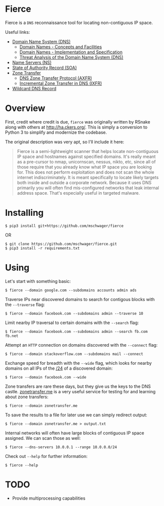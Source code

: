 # Fierce

Fierce is a `DNS` reconnaissance tool for locating non-contiguous IP space.

Useful links:

* [Domain Name System (DNS)](https://en.wikipedia.org/wiki/Domain_Name_System)
  * [Domain Names - Concepts and Facilities](https://tools.ietf.org/html/rfc1034)
  * [Domain Names - Implementation and Specification](https://tools.ietf.org/html/rfc1035)
  * [Threat Analysis of the Domain Name System (DNS)](https://tools.ietf.org/html/rfc3833)
* [Name Servers (NS)](https://en.wikipedia.org/wiki/Domain_Name_System#Name_servers)
* [State of Authority Record (SOA)](https://en.wikipedia.org/wiki/List_of_DNS_record_types#SOA)
* [Zone Transfer](https://en.wikipedia.org/wiki/DNS_zone_transfer)
  * [DNS Zone Transfer Protocol (AXFR)](https://tools.ietf.org/html/rfc5936)
  * [Incremental Zone Transfer in DNS (IXFR)](https://tools.ietf.org/html/rfc1995)
* [Wildcard DNS Record](https://en.wikipedia.org/wiki/Wildcard_DNS_record)

# Overview

First, credit where credit is due, `fierce` was originally written by RSnake
along with others at http://ha.ckers.org/. This is simply a conversion to
Python 3 to simplify and modernize the codebase.

The original description was very apt, so I'll include it here:

> Fierce is a semi-lightweight scanner that helps locate non-contiguous
> IP space and hostnames against specified domains. It's really meant
> as a pre-cursor to nmap, unicornscan, nessus, nikto, etc, since all 
> of those require that you already know what IP space you are looking 
> for. This does not perform exploitation and does not scan the whole 
> internet indiscriminately. It is meant specifically to locate likely 
> targets both inside and outside a corporate network. Because it uses 
> DNS primarily you will often find mis-configured networks that leak 
> internal address space. That's especially useful in targeted malware.

# Installing

```
$ pip3 install git+https://github.com/mschwager/fierce
```

OR

```
$ git clone https://github.com/mschwager/fierce.git
$ pip3 install -r requirements.txt
```

# Using

Let's start with something basic:

```
$ fierce --domain google.com --subdomains accounts admin ads
```

Traverse IPs near discovered domains to search for contigous blocks with the
`--traverse` flag:

```
$ fierce --domain facebook.com --subdomains admin --traverse 10
```

Limit nearby IP traversal to certain domains with the `--search` flag:

```
$ fierce --domain facebook.com --subdomains admin --search fb.com fb.net
```

Attempt an `HTTP` connection on domains discovered with the `--connect` flag:

```
$ fierce --domain stackoverflow.com --subdomains mail --connect
```

Exchange speed for breadth with the `--wide` flag, which looks for nearby
domains on all IPs of the [/24](https://en.wikipedia.org/wiki/Classless_Inter-Domain_Routing#IPv4_CIDR_blocks)
of a discovered domain:

```
$ fierce --domain facebook.com --wide
```

Zone transfers are rare these days, but they give us the keys to the DNS castle.
[zonetransfer.me](https://digi.ninja/projects/zonetransferme.php) is a very
useful service for testing for and learning about zone transfers:

```
$ fierce --domain zonetransfer.me
```

To save the results to a file for later use we can simply redirect output:

```
$ fierce --domain zonetransfer.me > output.txt
```

Internal networks will often have large blocks of contiguous IP space assigned.
We can scan those as well:

```
$ fierce --dns-servers 10.0.0.1 --range 10.0.0.0/24
```

Check out `--help` for further information:

```
$ fierce --help
```

# TODO

* Provide multiprocessing capabilities

